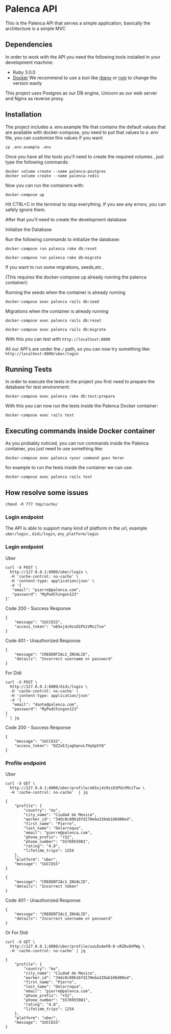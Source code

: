 # Palenca API

This is the Palenca API that serves a simple application, basically the architecture is a simple MVC

## Dependencies
In order to work with the API you need the following tools installed in your development machine:
* Ruby 3.0.0
* [Docker](https://www.docker.com/) 
We recommend to use a tool like [rbenv](https://github.com/rbenv/rbenv) or [rvm](https://rvm.io/) to change the version easily

This project uses Postgres as our DB engine, Unicorn as our web server and Nginx as reverse proxy.

## Installation
The project includes a .env.example file that contains the default values that are available with docker-compose,
you need to put that values to a .env file, you can customize this values if you want:

```
cp .env.example .env
```

Once you have all the tools you'll need to create the required volumes
, just type the following commands:

```
docker volume create --name palenca-postgres
docker volume create --name palenca-redis
```

Now you can run the containers with:

```
docker-compose up
```
Hit CTRL+C in the terminal to stop everything. If you see any errors, you can safely ignore them.


After that you'll need to create the development database 

Initialize the Database

Run the following commands to initialize the database:

```
docker-compose run palenca rake db:reset
```

```
docker-compose run palenca rake db:migrate
```

If you want to run some migrations, seeds,etc ,

(This requires the docker-compose up already running the palenca container):

Running the seeds when the container is already running
```
docker-compose exec palenca rails db:seed
```

Migrations when the container is already running

```
docker­-compose exec palenca rails db:reset
```
```
docker­-compose exec palenca rails db:migrate
```

With this you can test with `http://localhost:8000`

All our API's are under the `/` path, so you can now try something like: `http://localhost:8000/uber/login`

## Running Tests
In order to execute the tests in the project you first need to prepare the database for test environment:

```
docker-compose exec palenca rake db:test:prepare
```

With this you can now run the tests inside the Palenca Docker container:

```
docker-compose exec rails test
```

## Executing commands inside Docker container
As you probably noticed, you can run commands inside the Palenca container, you just need to use something like:

```
docker-compose exec palenca <your command goes here>
```

for example to  run the tests inside the container we can use:

```
docker-compose exec palenca rails test
```
## How resolve some issues
```
chmod -R 777 tmp/cache/
```
### Login endpoint 
The API is able to support many kind of platform in the url, example
`uber/login` , `didi/login`, `any_platform/login`

### Login endpoint 

Uber 
```
curl -X POST \
  http://127.0.0.1:8000/uber/login \
  -H 'cache-control: no-cache' \
  -H 'content-type: application/json' \
  -d '{
   "email": "pierre@palenca.com",
   "password": "MyPwdChingon123"
}'
```
Code 200 - Success Response 
```
{
    "message": "SUCCESS",
    "access_token": "o65xj4z9zsO1PUiVMziTvw"
}
```
Code 401 - Unauthorized Response 
```
{
    "message": "CREDENTIALS_INVALID",
    "details": "Incorrect username or password"
}
```

For Didi
```
curl -X POST \
  http://127.0.0.1:8000/didi/login \
  -H 'cache-control: no-cache' \
  -H 'content-type: application/json' 
  -d '{
   "email": "dante@palenca.com",
   "password": "MyPwdChingon123"
}
' | jq
```
Code 200 - Success Response 
```
{
    "message": "SUCCESS",
    "access_token": "OZZxEJjaghpnvL7HyGpSYQ"
}
```

### Profile endpoint

Uber 
```
curl -X GET \
  http://127.0.0.1:8000/uber/profile/o65xj4z9zsO1PUiVMziTvw \
  -H 'cache-control: no-cache'  | jq
```
```
{
    "profile": {
        "country": "mx",
        "city_name": "Ciudad de Mexico",
        "worker_id": "34dc0c89b16fd170eba320ab186d08ed",
        "first_name": "Pierre",
        "last_name": "Delarroqua",
        "email": "pierre@palenca.com",
        "phone_prefix": "+52",
        "phone_number": "5576955981",
        "rating": "4.8",
        "lifetime_trips": 1254
    },
    "platform": "uber",
    "message": "SUCCESS"
}
```
```
{
    "message": "CREDENTIALS_INVALID",
    "details": "Incorrect token"
}
```
Code 401 - Unauthorized Response 

```
{
    "message": "CREDENTIALS_INVALID",
    "details": "Incorrect username or password"
}
```

Or For Didi 

```
curl -X GET \ 
  http://127.0.0.1:8000/uber/profile/uuLDzAeFB-0-vRZ0v0XPWg \
  -H 'cache-control: no-cache' | jq
```

```
{
    "profile": {
        "country": "mx",
        "city_name": "Ciudad de Mexico",
        "worker_id": "34dc0c89b16fd170eba320ab186d08ed",
        "first_name": "Pierre",
        "last_name": "Delarroqua",
        "email": "pierre@palenca.com",
        "phone_prefix": "+52",
        "phone_number": "5576955981",
        "rating": "4.8",
        "lifetime_trips": 1254
    },
    "platform": "uber",
    "message": "SUCCESS"
}
```